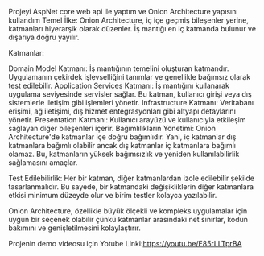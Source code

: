 Projeyi AspNet core web api ile yaptım ve Onion Architecture yapısını kullandım
Temel İlke: Onion Architecture, iç içe geçmiş bileşenler yerine, katmanları hiyerarşik olarak düzenler. İş mantığı en iç katmanda bulunur ve dışarıya doğru yayılır.

Katmanlar:

Domain Model Katmanı: İş mantığının temelini oluşturan katmandır. Uygulamanın çekirdek işlevselliğini tanımlar ve genellikle bağımsız olarak test edilebilir.
Application Services Katmanı: İş mantığını kullanarak uygulama seviyesinde servisler sağlar. Bu katman, kullanıcı girişi veya dış sistemlerle iletişim gibi işlemleri yönetir.
Infrastructure Katmanı: Veritabanı erişimi, ağ iletişimi, dış hizmet entegrasyonları gibi altyapı detaylarını yönetir.
Presentation Katmanı: Kullanıcı arayüzü ve kullanıcıyla etkileşim sağlayan diğer bileşenleri içerir.
Bağımlılıkların Yönetimi: Onion Architecture'de katmanlar içe doğru bağımlıdır. Yani, iç katmanlar dış katmanlara bağımlı olabilir ancak dış katmanlar iç katmanlara bağımlı olamaz. Bu, katmanların yüksek bağımsızlık ve yeniden kullanılabilirlik sağlamasını amaçlar.

Test Edilebilirlik: Her bir katman, diğer katmanlardan izole edilebilir şekilde tasarlanmalıdır. Bu sayede, bir katmandaki değişikliklerin diğer katmanlara etkisi minimum düzeyde olur ve birim testler kolayca yazılabilir.

Onion Architecture, özellikle büyük ölçekli ve kompleks uygulamalar için uygun bir seçenek olabilir çünkü katmanlar arasındaki net sınırlar, kodun bakımını ve genişletilmesini kolaylaştırır.

Projenin demo videosu için Yotube  Linki:https://youtu.be/E85rLLTprBA
